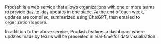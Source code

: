 Prodash is a web service that allows organizations with one or more teams to provide day-to-day updates in one place. At the end of each week, updates are compiled, summarized using ChatGPT, then emailed to organization leaders. 

In addition to the above service, Prodash features a dashboard where updates made by teams will be presented in real-time for data visualization. 